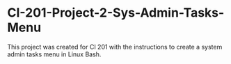 # CI-201-Project-2-Sys-Admin-Tasks-Menu
This project was created for CI 201 with the instructions to create a system admin tasks menu in Linux Bash. 
